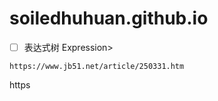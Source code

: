 # soiledhuhuan.github.io
- [ ] 表达式树 Expression<Func>>
```
https://www.jb51.net/article/250331.htm
```
https
